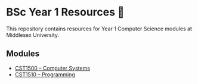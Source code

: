 # BSc Year 1 Resources 📘

This repository contains resources for Year 1 Computer Science modules at Middlesex University.

## Modules

- [CST1500 – Computer Systems](./CST1500)
- [CST1510 – Programming](./CST1510)
